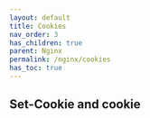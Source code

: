 ```yaml
---
layout: default    
title: Cookies
nav_order: 3
has_children: true
parent: Nginx
permalink: /nginx/cookies
has_toc: true
---
```


## Set-Cookie and cookie
